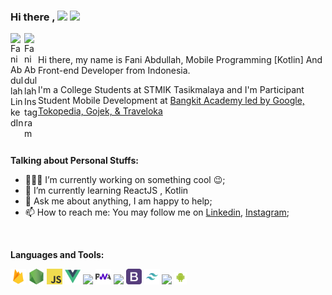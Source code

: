 ### Hi there , <img src="https://github.com/TheDudeThatCode/TheDudeThatCode/blob/master/Assets/Hi.gif" width="29px"> <img src="https://github.com/TheDudeThatCode/TheDudeThatCode/blob/master/Assets/Hi.gif" width="29px">

<a href="https://www.linkedin.com/in/fani-abdullah/">
  <img align="left" alt="Fani Abdullah LinkedIn" width="22px" src="https://cdn.jsdelivr.net/npm/simple-icons@v3/icons/linkedin.svg" />
</a>
<a href="https://www.instagram.com/fabduul/">
  <img align="left" alt="Fani Abdullah Instagram" width="22px" src="https://cdn.jsdelivr.net/npm/simple-icons@v3/icons/instagram.svg" />
</a>
<br /> <br />
Hi there, my name is Fani Abdullah,
Mobile Programming [Kotlin] And Front-end Developer from Indonesia. 
<br />

I'm a College Students at STMIK Tasikmalaya and I'm Participant Student Mobile Development at 
[Bangkit Academy led by Google, Tokopedia, Gojek, & Traveloka](https://grow.google/intl/id_id/bangkit/)



<br /> <br /> 


**Talking about Personal Stuffs:**

- 👨🏽‍💻 I’m currently working on something cool :wink:;
- 🌱 I’m currently learning ReactJS , Kotlin 
- 💬 Ask me about anything, I am happy to help;
- 📫 How to reach me: You may follow me on [Linkedin](https://www.linkedin.com/in/fani-abdullah/), [Instagram](https://www.instagram.com/fabduul/);
<br />

**Languages and Tools:**

<code><img height="25" src="https://raw.githubusercontent.com/github/explore/80688e429a7d4ef2fca1e82350fe8e3517d3494d/topics/firebase/firebase.png"></code>
<code><img height="25" src="https://raw.githubusercontent.com/github/explore/80688e429a7d4ef2fca1e82350fe8e3517d3494d/topics/nodejs/nodejs.png"></code>
<code><img height="25" src="https://raw.githubusercontent.com/github/explore/80688e429a7d4ef2fca1e82350fe8e3517d3494d/topics/javascript/javascript.png"></code>
<code><img height="25" src="https://raw.githubusercontent.com/github/explore/80688e429a7d4ef2fca1e82350fe8e3517d3494d/topics/vue/vue.png"></code>
<code><img height="25" src="https://cdn.svgporn.com/logos/webpack.svg"></code>
<code><img height="25" src="https://raw.githubusercontent.com/github/explore/80688e429a7d4ef2fca1e82350fe8e3517d3494d/topics/pwa/pwa.png"></code>
<code><img height="25" src="https://cdn.svgporn.com/logos/sass.svg"></code>
<code><img height="25" src="https://raw.githubusercontent.com/github/explore/80688e429a7d4ef2fca1e82350fe8e3517d3494d/topics/bootstrap/bootstrap.png"></code>
<code><img height="25" src="https://raw.githubusercontent.com/github/explore/80688e429a7d4ef2fca1e82350fe8e3517d3494d/topics/tailwind/tailwind.png"></code>
<code><img height="25" src="https://cdn.svgporn.com/logos/visual-studio-code.svg"></code>
<code><img height="20" src="https://raw.githubusercontent.com/devicons/devicon/master/icons/android/android-original-wordmark.svg" alt="android"></code>



<!--
**faniabdullah/faniabdullah** is a ✨ _special_ ✨ repository because its `README.md` (this file) appears on your GitHub profile.

Here are some ideas to get you started:

- 🔭 I’m currently working on ...
- 🌱 I’m currently learning ...
- 👯 I’m looking to collaborate on ...
- 🤔 I’m looking for help with ...
- 💬 Ask me about ...
- 📫 How to reach me: ...
- 😄 Pronouns: ...
- ⚡ Fun fact: ...
-->
